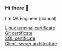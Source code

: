 ### Hi there 👋

I'm QA Engineer (manual)

[Linux terminal certificate](https://drive.google.com/file/d/1nvkkJGlg91q6jjZJK0hrrqwV7Eh_2pvv/view?usp=sharing) \
[Git certificate](https://drive.google.com/file/d/1LkCwkG-CobcMiCmuAjODdSjvPKHMrW9v/view?usp=sharing) \
[SQL certificate](https://drive.google.com/file/d/15LrvW8Jpei01YB3fEo3SscTdt66KLFKo/view?usp=sharing) \
[Client-server architecture](https://drive.google.com/file/d/1Bdf_LO_Hip5ZzbOOSJDdVR-x1rB7GVr1/view?usp=sharing)

